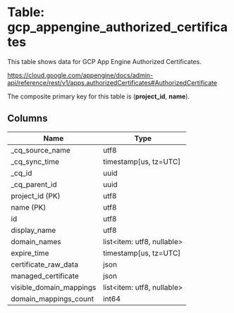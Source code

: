 # Table: gcp_appengine_authorized_certificates

This table shows data for GCP App Engine Authorized Certificates.

https://cloud.google.com/appengine/docs/admin-api/reference/rest/v1/apps.authorizedCertificates#AuthorizedCertificate

The composite primary key for this table is (**project_id**, **name**).

## Columns

| Name          | Type          |
| ------------- | ------------- |
|_cq_source_name|utf8|
|_cq_sync_time|timestamp[us, tz=UTC]|
|_cq_id|uuid|
|_cq_parent_id|uuid|
|project_id (PK)|utf8|
|name (PK)|utf8|
|id|utf8|
|display_name|utf8|
|domain_names|list<item: utf8, nullable>|
|expire_time|timestamp[us, tz=UTC]|
|certificate_raw_data|json|
|managed_certificate|json|
|visible_domain_mappings|list<item: utf8, nullable>|
|domain_mappings_count|int64|